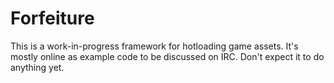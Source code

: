 # Forfeiture

This is a work-in-progress framework for hotloading game assets. It's mostly online as example code to be discussed on IRC. Don't expect it to do anything yet.
